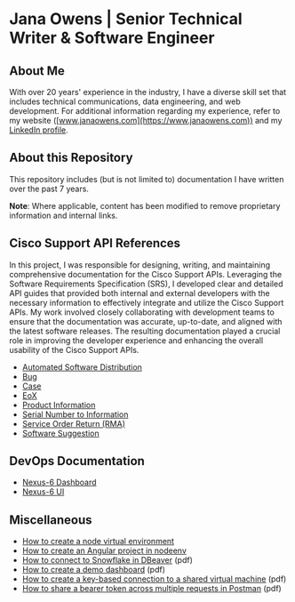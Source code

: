 # Jana Owens | Senior Technical Writer & Software Engineer

## About Me
With over 20 years' experience in the industry, I have a diverse skill set that includes technical communications, data engineering, and web development. For additional information regarding my experience, refer to my website ([www.janaowens.com](https://www.janaowens.com)) and my [LinkedIn profile](https://www.linkedin.com/in/janaowens).

## About this Repository

This repository includes (but is not limited to) documentation I have written over the past 7 years. 

**Note**: Where applicable, content has been modified to remove proprietary information and internal links.

## Cisco Support API References

In this project, I was responsible for designing, writing, and maintaining comprehensive documentation for the Cisco Support APIs. Leveraging the Software Requirements Specification (SRS), I developed clear and detailed API guides that provided both internal and external developers with the necessary information to effectively integrate and utilize the Cisco Support APIs. My work involved closely collaborating with development teams to ensure that the documentation was accurate, up-to-date, and aligned with the latest software releases. The resulting documentation played a crucial role in improving the developer experience and enhancing the overall usability of the Cisco Support APIs.

* [Automated Software Distribution](https://developer.cisco.com/docs/support-apis/automated-software-distribution)
* [Bug](https://developer.cisco.com/docs/support-apis/bug)
* [Case](https://developer.cisco.com/docs/support-apis/case)
* [EoX](https://developer.cisco.com/docs/support-apis/eox)
* [Product Information](https://developer.cisco.com/docs/support-apis/product-information)
* [Serial Number to Information](https://developer.cisco.com/docs/support-apis/serial-number-to-information)
* [Service Order Return (RMA)](https://developer.cisco.com/docs/support-apis/service-order-return-rma)
* [Software Suggestion](https://developer.cisco.com/docs/support-apis/software-suggestion)

## DevOps Documentation

* [Nexus-6 Dashboard](./productx-dashboard/README.md)
* [Nexus-6 UI](./productx-dashboard/README.md)

## Miscellaneous

* [How to create a node virtual environment](/docs/create-nodeenv.md)
* [How to create an Angular project in nodeenv](/docs/angular_in_nodeenv.md)
* [How to connect to Snowflake in DBeaver](/docs/configure-snowflake-connection-in-dbeaver.pdf) (pdf)
* [How to create a demo dashboard](/docs/create-tableau-demo-dashboard.pdf) (pdf)
* [How to create a key-based connection to a shared virtual machine](/docs/create-key-based-connection.pdf) (pdf)
* [How to share a bearer token across multiple requests in Postman](/docs/sharing-bearer-token-across-multiple-requests.pdf) (pdf)

